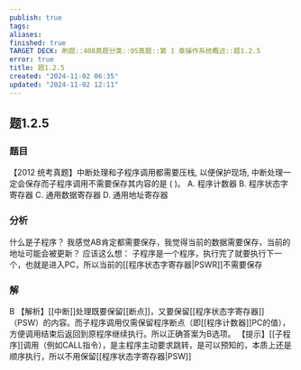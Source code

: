 ```yaml
---
publish: true
tags: 
aliases: 
finished: true
TARGET DECK: 刷题::408真题分类::OS真题::第 1 章操作系统概述::题1.2.5
error: true
title: 题1.2.5
created: "2024-11-02 06:35"
updated: "2024-11-02 12:11"
---
```

## 题1.2.5
### 题目
【2012 统考真题】中断处理和子程序调用都需要压栈, 以便保护现场, 中断处理一定会保存而子程序调用不需要保存其内容的是 ( )。
A. 程序计数器 
B. 程序状态字寄存器
C. 通用数据寄存器 
D. 通用地址寄存器
### 分析
什么是子程序？
我感觉AB肯定都需要保存，我觉得当前的数据需要保存，当前的地址可能会被更新？
应该这么想：
子程序是一个程序，执行完了就要执行下一个，也就是进入PC，所以当前的[[程序状态字寄存器|PSWR]]不需要保存
### 解
B
【解析】[[中断]]处理既要保留[[断点]]，又要保留[[程序状态字寄存器]]（PSW）的内容。而子程序调用仅需保留程序断点（即[[程序计数器]]PC的值），方便调用结束后返回到原程序继续执行。所以正确答案为B选项。
【提示】[[子程序]]调用（例如CALL指令），是主程序主动要求跳转，是可以预知的，本质上还是顺序执行，所以不用保留[[程序状态字寄存器|PSW]]